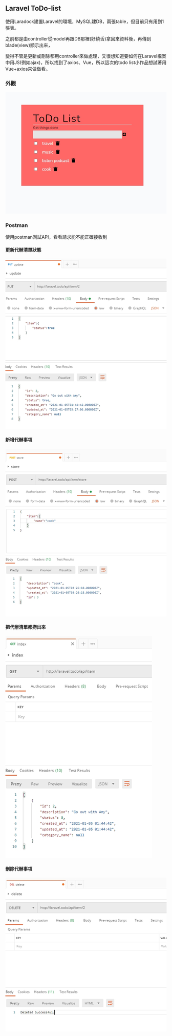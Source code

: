 ## Laravel ToDo-list
<p>使用Laradock建置Laravel的環境，MySQL建DB，兩張table，但目前只有用到1張表。</p>
<p>之前都是由controller從model再跟DB那裡(好繞舌)拿回來資料後，再傳到blade(view)顯示出來，</p>
<p>變得不管是更新或刪除都用controller來做處理，又很想知道要如何在Laravel檔案中用JS(例如ajax)，所以找到了axios、Vue，所以這次的todo list小作品想試著用Vue+axios來做做看。</p>
<h3>外觀</h3>

![Todo](/images/todo%20-%20laravel.jpg)

<h3>Postman</h3>
<p>使用postman測試API，看看請求能不能正確接收到</p>
<h4>更新代辦清單狀態</h4>

![Update](/images/postman-todo%20list%20-update.jpg)

<h4>新增代辦事項</h4>

![Store](/images/postman-todo%20list%20-store.jpg)

<h4>把代辦清單都撈出來</h4>

![Index](/images/postman-todo%20list%20-index.jpg)

<h4>刪除代辦事項</h4>

![Delete](/images/postman-todo%20list%20-delete.jpg)
